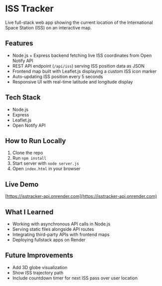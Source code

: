 # ISS Tracker

Live full-stack web app showing the current location of the International Space Station (ISS) on an interactive map.

## Features

- Node.js + Express backend fetching live ISS coordinates from Open Notify API  
- REST API endpoint (`/api/iss`) serving ISS position data as JSON  
- Frontend map built with Leaflet.js displaying a custom ISS icon marker  
- Auto-updating ISS position every 5 seconds  
- Responsive UI with real-time latitude and longitude display  

## Tech Stack

- Node.js  
- Express  
- Leaflet.js  
- Open Notify API  

## How to Run Locally

1. Clone the repo  
2. Run `npm install`  
3. Start server with `node server.js`  
4. Open `index.html` in your browser  

## Live Demo

[https://isstracker-api.onrender.com](https://isstracker-api.onrender.com)

## What I Learned

- Working with asynchronous API calls in Node.js  
- Serving static files alongside API routes  
- Integrating third-party APIs with frontend maps  
- Deploying fullstack apps on Render  

## Future Improvements

- Add 3D globe visualization  
- Show ISS trajectory path  
- Include countdown timer for next ISS pass over user location  
